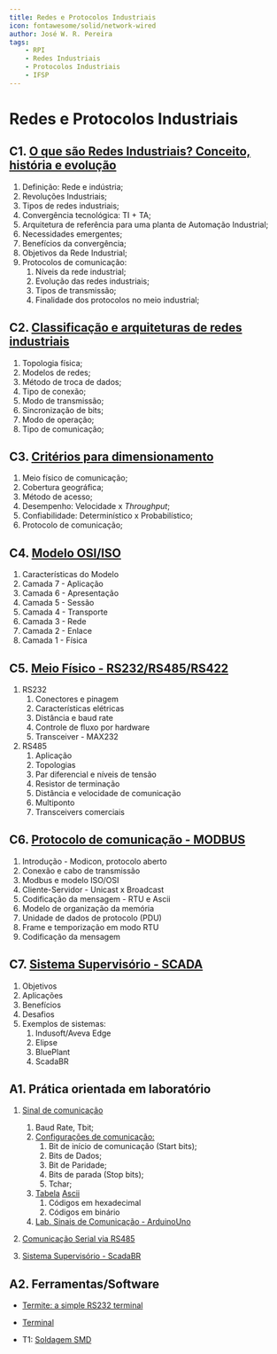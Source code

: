 ```yaml
---
title: Redes e Protocolos Industriais
icon: fontawesome/solid/network-wired
author: José W. R. Pereira
tags: 
    - RPI
    - Redes Industriais
    - Protocolos Industriais
    - IFSP
---
```



# Redes e Protocolos Industriais


## C1. [O que são Redes Industriais? Conceito, história e evolução](slides/aula01-definicao_de_redes_industriais.pdf)

1. Definição: Rede e indústria;
2. Revoluções Industriais;
3. Tipos de redes industriais;
4. Convergência tecnológica: TI + TA;
5. Arquitetura de referência para uma planta de Automação Industrial;
6. Necessidades emergentes;
7. Benefícios da convergência;
8. Objetivos da Rede Industrial;
9. Protocolos de comunicação:
	1. Níveis da rede industrial;
	2. Evolução das redes industriais;
	3. Tipos de transmissão;
	4. Finalidade dos protocolos no meio industrial;



## C2. [Classificação e arquiteturas de redes industriais](slides/aula02-classificacao_das_redes.pdf)

1. Topologia física;
2. Modelos de redes;
3. Método de troca de dados;
4. Tipo de conexão;
5. Modo de transmissão;
6. Sincronização de bits;
7. Modo de operação;
8. Tipo de comunicação;

## C3. [Critérios para dimensionamento](slides/aula03-criterios_para_dimensionamento.pdf)

1. Meio físico de comunicação;
2. Cobertura geográfica;
3. Método de acesso;
4. Desempenho: Velocidade x *Throughput*;
5. Confiabilidade: Determinístico x Probabilístico;
6. Protocolo de comunicação;

## C4. [Modelo OSI/ISO](slides/aula04-Modelo_OSI.pdf)

1. Características do Modelo
2. Camada 7 - Aplicação
3. Camada 6 - Apresentação
4. Camada 5 - Sessão
5. Camada 4 - Transporte
6. Camada 3 - Rede 
7. Camada 2 - Enlace
8. Camada 1 - Física

## C5. [Meio Físico - RS232/RS485/RS422](slides/aula05-MeioFisico-RS_232-485-422.pdf)

1. RS232
	1. Conectores e pinagem
	2. Características elétricas
	3. Distância e baud rate
	4. Controle de fluxo por hardware
	5. Transceiver - MAX232
2. RS485
	1. Aplicação
	2. Topologias
	3. Par diferencial e níveis de tensão
	4. Resistor de terminação
	5. Distância e velocidade de comunicação
	6. Multiponto
	7. Transceivers comerciais


## C6. [Protocolo de comunicação - MODBUS](slides/aula06-protocolo_de_comunicacao_MODBUS.pdf)

1. Introdução - Modicon, protocolo aberto
2. Conexão e cabo de transmissão
3. Modbus e modelo ISO/OSI
4. Cliente-Servidor - Unicast x Broadcast
5. Codificação da mensagem - RTU e Ascii
6. Modelo de organização da memória
7. Unidade de dados de protocolo (PDU)
8. Frame e temporização em modo RTU
9. Codificação da mensagem

## C7. [Sistema Supervisório - SCADA](slides/aula07-sistemas_SCADA.pdf)
1. Objetivos
2. Aplicações
3. Benefícios
4. Desafios
5. Exemplos de sistemas:
	1. Indusoft/Aveva Edge
	2. Elipse
	3. BluePlant
	4. ScadaBR


## A1. Prática orientada em laboratório
1. [Sinal de comunicação](https://solace.com/wp-content/uploads/2021/02/baud-rate-4.png)
	1. Baud Rate, Tbit; 
	2. [Configurações de comunicação:](https://www.picotech.com/images/uploads/software/RS-232_diagram_1.jpg)
		1. Bit de início de comunicação (Start bits);
		2. Bits de Dados;
		3. Bit de Paridade;
		4. Bits de parada (Stop bits);
		5. Tchar;
	3. [Tabela](https://repositorio.ufu.br/bitstream/123456789/14443/4/SFOLima4DISSPRT.pdf) [Ascii](https://www.ime.usp.br/~pf/algoritmos/apend/ascii.html)
		1. Códigos em hexadecimal
		2. Códigos em binário
	4. [Lab. Sinais de Comunicação - ArduinoUno](slides/cofre.zip)
	
2. [Comunicação Serial via RS485](slides/lab4-comunicacao_serial_rs485.pdf)

3. [Sistema Supervisório - ScadaBR](slides/aula07lab-ScadaBR.pdf)


## A2. Ferramentas/Software

* [Termite: a simple RS232 terminal](https://www.compuphase.com/software_termite.htm)
* [Terminal](https://sites.google.com/site/terminalbpp/)

* T1: [Soldagem SMD](https://github.com/JoseWRPereira/docs/tree/main/docs/notas_de_aula/pci/soldagem)

